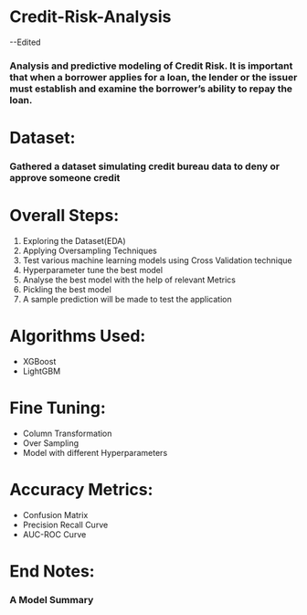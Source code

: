 # Credit-Risk-Analysis
--Edited

### Analysis and predictive modeling of Credit Risk. It is important that when a borrower applies for a loan, the lender or the issuer must establish and examine the borrower’s ability to repay the loan.

# Dataset:

### Gathered a dataset simulating credit bureau data to deny or approve someone credit


# Overall Steps:
1. Exploring the Dataset(EDA)
2. Applying Oversampling Techniques
3. Test various machine learning models using Cross Validation technique
4. Hyperparameter tune the best model
5. Analyse the best model with the help of relevant Metrics
6. Pickling the best model
7. A sample prediction will be made to test the application

# Algorithms Used:
- XGBoost
- LightGBM

# Fine Tuning:
- Column Transformation
- Over Sampling
- Model with different Hyperparameters

# Accuracy Metrics:
- Confusion Matrix
- Precision Recall Curve
- AUC-ROC Curve

# End Notes:
### A Model Summary
